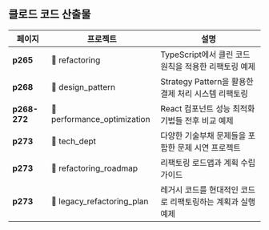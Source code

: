 ## 클로드 코드 산출물

| 페이지 | 프로젝트 | 설명 |
|--------|----------|------|
| **p265** | 📁 refactoring | TypeScript에서 클린 코드 원칙을 적용한 리팩토링 예제 |
| **p268** | 📁 design_pattern | Strategy Pattern을 활용한 결제 처리 시스템 리팩토링 |
| **p268-272** | 📁 performance_optimization | React 컴포넌트 성능 최적화 기법들 전후 비교 예제 |
| **p273** | 📁 tech_dept | 다양한 기술부채 문제들을 포함한 문제 시연 프로젝트 |
| **p273** | 📁 refactoring_roadmap | 리팩토링 로드맵과 계획 수립 가이드 |
| **p273** | 📁 legacy_refactoring_plan | 레거시 코드를 현대적인 코드로 리팩토링하는 계획과 실행 예제 |
